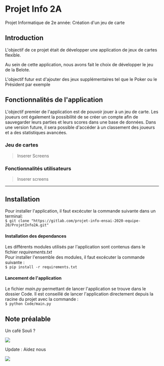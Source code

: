 # Projet Info 2A
Projet Informatique de 2e année: Création d'un jeu de carte

## Introduction 
L'objectif de ce projet était de développer une application de jeux de cartes flexible. 

Au sein de cette application, nous avons fait le choix de développer le jeu de la Belote. 

L'objectif futur est d'ajouter des jeux supplémentaires tel que le Poker ou le Président par exemple

## Fonctionnalités de l'application
L'objectif premier de l'application est de pouvoir jouer à un jeu de carte. Les joueurs ont également la possibilité de se créer un compte afin de sauvegarder leurs parties et leurs scores dans une base de données. Dans une version future, il sera possible d'accéder à un classement des joueurs et a des statistiques avancées. 

### Jeu de cartes
 > Inserer Screens

### Fonctionnalités utilisateurs 
 > Inserer screens 

---
## Installation 
Pour installer l'application, il faut excécuter la commande suivante dans un terminal:   
``` $ git clone "https://gitlab.com/projet-info-ensai-2020-equipe-20/ProjetInfo2A.git" ```

#### Installation des dependances 
Les différents modules utilisés par l'application sont contenus dans le fichier *requirements.txt*  
Pour installer l'ensemble des modules, il faut excécuter la commande suivante :   
``` $ pip install -r requirements.txt ```
#### Lancement de l'application
Le fichier *main.py* permettant de lancer l'application se trouve dans le dossier Code. Il est conseillé de lancer l'application directement depuis la racine du projet avec la commande :   
``` $ python Code/main.py ```

## Note préalable 
Un café Souli ?

![](graphics/coffee.gif)

Update : Aidez nous

![](graphics/cat.gif)
